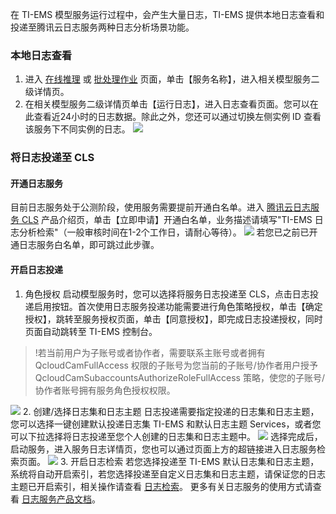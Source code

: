 在 TI-EMS 模型服务运行过程中，会产生大量日志，TI-EMS 提供本地日志查看和投递至腾讯云日志服务两种日志分析场景功能。

### 本地日志查看
1. 进入 [在线推理](https://console.cloud.tencent.com/tiems/service/online/list) 或 [批处理作业](https://console.cloud.tencent.com/tiems/service/batch/list) 页面，单击【服务名称】，进入相关模型服务二级详情页。
2. 在相关模型服务二级详情页单击【运行日志】，进入日志查看页面。您可以在此查看近24小时的日志数据。除此之外，您还可以通过切换左侧实例 ID 查看该服务下不同实例的日志。
![](https://main.qcloudimg.com/raw/32e401da9dec4980ab69832017fba929.png)

### 将日志投递至 CLS
#### 开通日志服务
目前日志服务处于公测阶段，使用服务需要提前开通白名单。进入 [腾讯云日志服务 CLS](https://cloud.tencent.com/product/cls) 产品介绍页，单击【立即申请】开通白名单，业务描述请填写"TI-EMS 日志分析检索"（一般审核时间在1-2个工作日，请耐心等待）。
![](https://main.qcloudimg.com/raw/b74767e5f9eb67b70d7c262304798a35.png)
若您已之前已开通日志服务白名单，即可跳过此步骤。

#### 开启日志投递
1. 角色授权
启动模型服务时，您可以选择将服务日志投递至 CLS，点击日志投递启用按钮。首次使用日志服务投递功能需要进行角色策略授权，单击【确定授权】，跳转至服务授权页面，单击【同意授权】，即完成日志投递授权，同时页面自动跳转至 TI-EMS 控制台。

>!若当前用户为子账号或者协作者，需要联系主账号或者拥有 QcloudCamFullAccess 权限的子账号为您当前的子账号/协作者用户授予QcloudCamSubaccountsAuthorizeRoleFullAccess 策略，使您的子账号/协作者账号拥有服务角色授权权限。

![](https://main.qcloudimg.com/raw/fa716e2281c649703efe36c5e6934b8f.png)
2. 创建/选择日志集和日志主题
日志投递需要指定投递的日志集和日志主题，您可以选择一键创建默认投递日志集 TI-EMS 和默认日志主题 Services，或者您可以下拉选择将日志投递至您个人创建的日志集和日志主题中。
![](https://main.qcloudimg.com/raw/730317d7f32bb28307a98d70e834ccb9.png)
选择完成后，启动服务，进入服务日志详情页，您也可以通过页面上方的超链接进入日志服务检索页面。
![](https://main.qcloudimg.com/raw/cc9efdba3590e71403babd3c29b27c56.png)
3. 开启日志检索
若您选择投递至 TI-EMS 默认日志集和日志主题，系统将自动开启索引，若您选择投递至自定义日志集和日志主题，请保证您的日志主题已开启索引，相关操作请查看 [日志检索](https://cloud.tencent.com/document/product/614/16981)。
更多有关日志服务的使用方式请查看 [日志服务产品文档](https://cloud.tencent.com/document/product/614/11254)。
